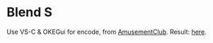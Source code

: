 # Blend S
Use VS-C & OKEGui for encode, from [AmusementClub](https://github.com/AmusementClub/tools/releases/tag/2022H2p).
Result: [here](https://share.dmhy.org/topics/view/628594_lu-ul_Blend_S_S_BDRip_HEVC-10bit_FLAC_AAC.html).